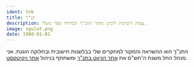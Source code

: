 ```yaml
---
ident: tnk
title: תנ"ך
description: עצות ורעיונות לימינו מתוך התנ"ך ובמיוחד ספר משלי.
image: sgulot.png
date: 1980-01-01
---
```

התנ"ך הוא ההשראה והמקור למחקרים שלי בבלשנות חישובית ובחלוקה הוגנת.
אני מנהל החל משנת ה'תש"ס את
[אתר הניווט בתנ"ך][1]
ומשתתף בניהול 
[אתר ויקיטקסט][2].

[1]: http://tora.us.fm/tnk1
[2]: http://he.wikisource.org/wiki/User:Erel_Segal
